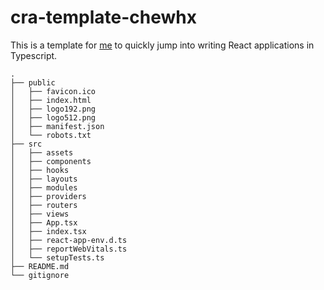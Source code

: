 # cra-template-chewhx

This is a template for [me](https://www.chewhx.com) to quickly jump into writing React applications in Typescript.

```
.
├── public
│   ├── favicon.ico
│   ├── index.html
│   ├── logo192.png
│   ├── logo512.png
│   ├── manifest.json
│   └── robots.txt
├── src
│   ├── assets
│   ├── components
│   ├── hooks
│   ├── layouts
│   ├── modules
│   ├── providers
│   ├── routers
│   ├── views
│   ├── App.tsx
│   ├── index.tsx
│   ├── react-app-env.d.ts
│   ├── reportWebVitals.ts
│   └── setupTests.ts
├── README.md
└── gitignore
```
